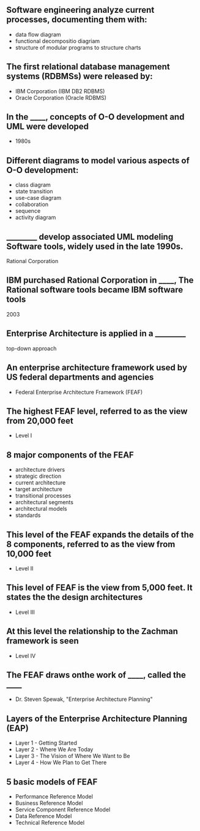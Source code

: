 ## Software engineering analyze current processes, documenting them with:

- data flow diagram
- functional decompositio diagriam
- structure of modular programs to structure charts

## The first relational database management systems (RDBMSs) were released by:

- IBM Corporation (IBM DB2 RDBMS)
- Oracle Corporation (Oracle RDBMS)

## In the ____, concepts of O-O development and UML were developed

- 1980s

## Different diagrams to model various aspects of O-O development:

- class diagram
- state transition
- use-case diagram
- collaboration
- sequence
- activity diagram

## ________ develop associated UML modeling Software tools, widely used in the late 1990s.

Rational Corporation

## IBM purchased Rational Corporation in ____, The Rational software tools became IBM software tools

2003

## Enterprise Architecture is applied in a ________

top-down approach

## An enterprise architecture framework used by US federal departments and agencies

- Federal Enterprise Architecture Framework (FEAF)

## The highest FEAF level, referred to as the view from 20,000 feet

- Level I

## 8 major components of the FEAF

- architecture drivers
- strategic direction
- current architecture
- target architecture
- transitional processes
- architectural segments
- architectural models
- standards

## This level of the FEAF expands the details of the 8 components, referred to as the view from 10,000 feet

- Level II

## This level of FEAF is the view from 5,000 feet. It states the the design architectures

- Level III 

## At this level the relationship to the Zachman framework is seen

- Level IV

## The FEAF draws onthe work of ____, called the ____

- Dr. Steven Spewak, "Enterprise Architecture Planning"

## Layers of the Enterprise Architecture Planning (EAP)

- Layer 1 - Getting Started
- Layer 2 - Where We Are Today
- Layer 3 - The Vision of Where We Want to Be
- Layer 4 - How We Plan to Get There

## 5 basic models of FEAF

- Performance Reference Model
- Business Reference Model
- Service Component Reference Model
- Data Reference Model
- Technical Reference Model

